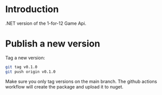# Introduction 

.NET version of the 1-for-12 Game Api.

# Publish a new version

Tag a new version:

```bash
git tag v0.1.0
git push origin v0.1.0
```

Make sure you only tag versions on the main branch. The github actions workflow will create the package and upload it to nuget.